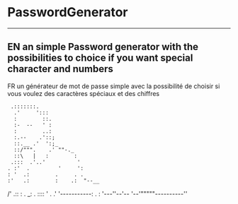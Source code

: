 # PasswordGenerator




------------------------------------------------------------------------------------------------------------------------------------------------------
EN
an simple Password generator with the possibilities to choice if you want special character and numbers 
------------------------------------------------------------------------------------------------------------------------------------------------------

FR
un générateur de mot de passe simple avec la possibilité de choisir si vous voulez des caractères spéciaux et des chiffres






     .:::::::.
      .'     ':::
      :        ::.
      :-  --   ' :
      :        ..:
      :.--    .'::;
      ::.__ .'  ':;_
      ::/""".    .' ""-._
      ::\   |   :        :
     .:::  .'..'          '
    . :'  .         '     ':
    : '  .:        .     . .
    :'   .:        :    .:  "--__
   /'   .::        :   .
  _: . ::::        '   .
.'    '-----------:   .
 :                    '---''--'--
 '--'"""""----------''
